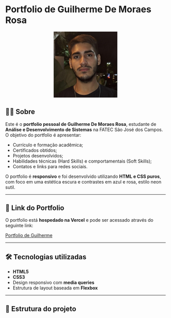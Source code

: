 # Portfolio de Guilherme De Moraes Rosa

<p align="center">
  <img src="/Static/foto_pessoal.jpg" alt="Foto de Guilherme" width="200"/>
</p>

## 👨‍💻 Sobre

Este é o **portfolio pessoal de Guilherme De Moraes Rosa**, estudante de **Análise e Desenvolvimento de Sistemas** na FATEC São José dos Campos. O objetivo do portfolio é apresentar:

- Currículo e formação acadêmica;
- Certificados obtidos;
- Projetos desenvolvidos;
- Habilidades técnicas (Hard Skills) e comportamentais (Soft Skills);
- Contatos e links para redes sociais.

O portfolio é **responsivo** e foi desenvolvido utilizando **HTML e CSS puros**, com foco em uma estética escura e contrastes em azul e rosa, estilo neon sutil.

---

## 🔗 Link do Portfolio

O portfolio está **hospedado na Vercel** e pode ser acessado através do seguinte link:

[Portfolio de Guilherme](https://seu-portfolio.vercel.app) <!-- substitua pelo link real -->

---

## 🛠 Tecnologias utilizadas

- **HTML5**  
- **CSS3**  
- Design responsivo com **media queries**  
- Estrutura de layout baseada em **Flexbox**

---

## 📁 Estrutura do projeto

